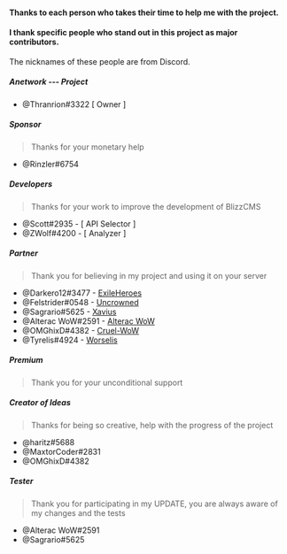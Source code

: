 #### Thanks to each person who takes their time to help me with the project.
#### I thank specific people who stand out in this project as major contributors.


The nicknames of these people are from Discord.

##### Anetwork --- Project
* @Thranrion#3322 [ Owner ]

##### Sponsor
> Thanks for your monetary help

* @Rinzler#6754

##### Developers
> Thanks for your work to improve the development of BlizzCMS

* @Scott#2935 - [ API Selector ]
* @ZWolf#4200 - [ Analyzer ]


##### Partner
> Thank you for believing in my project and using it on your server

* @Darkero12#3477 - [ExileHeroes](http://exileheroes.com/)
* @Felstrider#0548 - [Uncrowned](http://uncrowned.servegame.com/)
* @Sagrario#5625 - [Xavius](http://xavius.ru/)
* @Alterac WoW#2591 - [Alterac WoW](https://www.alterac-wow.org/)
* @OMGhixD#4382 - [Cruel-WoW](https://www.cruel-wow.net/)
* @Tyrelis#4924 - [Worselis](https://www.worselis.com/)


##### Premium
> Thank you for your unconditional support

##### Creator of Ideas
> Thanks for being so creative, help with the progress of the project

* @haritz#5688
* @MaxtorCoder#2831
* @OMGhixD#4382


##### Tester
> Thank you for participating in my UPDATE, you are always aware of my changes and the tests

* @Alterac WoW#2591
* @Sagrario#5625
